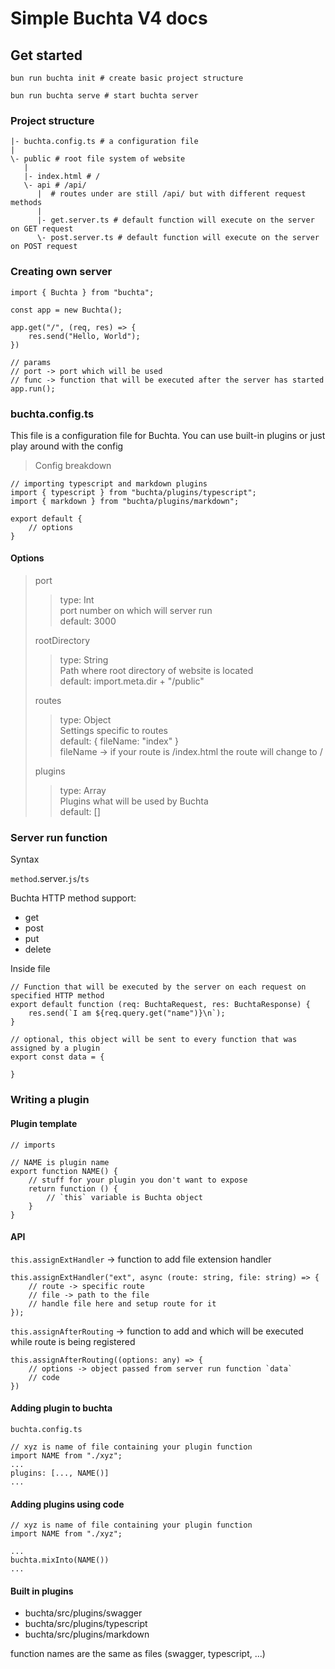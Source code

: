  <head>
  <link rel="stylesheet" href="docs.css">
  <meta name="viewport" content="width=device-width, initial-scale=1.0"> 
</head>

# Simple Buchta V4 docs

## Get started

```
bun run buchta init # create basic project structure
```

```
bun run buchta serve # start buchta server
```

### Project structure

```
|- buchta.config.ts # a configuration file
|
\- public # root file system of website
   |
   |- index.html # /
   \- api # /api/
      |  # routes under are still /api/ but with different request methods
      |
      |- get.server.ts # default function will execute on the server on GET request
      \- post.server.ts # default function will execute on the server on POST request
```

### Creating own server
```
import { Buchta } from "buchta";

const app = new Buchta();

app.get("/", (req, res) => {
    res.send("Hello, World");
})

// params
// port -> port which will be used
// func -> function that will be executed after the server has started
app.run();
```

### buchta.config.ts
This file is a configuration file for Buchta. You can use built-in plugins or just play around with the config

> Config breakdown

```
// importing typescript and markdown plugins
import { typescript } from "buchta/plugins/typescript";
import { markdown } from "buchta/plugins/markdown";

export default {
    // options
}
```
#### Options 

> port
> > type: Int <br>
> > port number on which will server run <br>
> > default: 3000
>
> rootDirectory
> > type: String <br>
> > Path where root directory of website is located <br>
> > default: import.meta.dir + "/public"
>
> routes
> > type: Object <br>
> > Settings specific to routes <br>
> > default: { fileName: "index" } <br>
> > fileName -> if your route is /index.html the route will change to /
>
> plugins
> > type: Array<br>
> > Plugins what will be used by Buchta <br>
> > default: [] <br>


### Server run function

Syntax <br>

`method`.server.`js`/`ts`

Buchta HTTP method support:
- get
- post
- put
- delete

Inside file
```
// Function that will be executed by the server on each request on specified HTTP method
export default function (req: BuchtaRequest, res: BuchtaResponse) {
    res.send(`I am ${req.query.get("name")}\n`);
}

// optional, this object will be sent to every function that was assigned by a plugin
export const data = {

}
```

### Writing a plugin

#### Plugin template 
```
// imports

// NAME is plugin name
export function NAME() {
    // stuff for your plugin you don't want to expose
    return function () {
        // `this` variable is Buchta object
    }
}
```
#### API
`this.assignExtHandler` -> function to add file extension handler
```
this.assignExtHandler("ext", async (route: string, file: string) => {
    // route -> specific route
    // file -> path to the file
    // handle file here and setup route for it
});
```

`this.assignAfterRouting` -> function to add and which will be executed while route is being registered
```
this.assignAfterRouting((options: any) => {
    // options -> object passed from server run function `data`
    // code
})
```

#### Adding plugin to buchta
`buchta.config.ts`
```
// xyz is name of file containing your plugin function
import NAME from "./xyz";
...
plugins: [..., NAME()]
...
```

#### Adding plugins using code
```
// xyz is name of file containing your plugin function
import NAME from "./xyz";

...
buchta.mixInto(NAME())
...
```

#### Built in plugins
- buchta/src/plugins/swagger
- buchta/src/plugins/typescript
- buchta/src/plugins/markdown

function names are the same as files (swagger, typescript, ...)